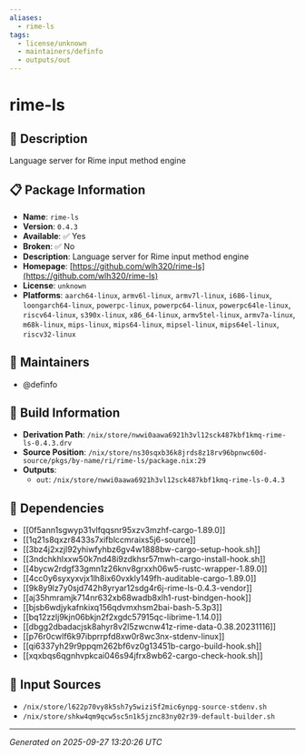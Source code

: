 ```yaml
---
aliases:
  - rime-ls
tags:
  - license/unknown
  - maintainers/definfo
  - outputs/out
---
```


# rime-ls

## 📝 Description

Language server for Rime input method engine

## 📋 Package Information

- **Name**: `rime-ls`
- **Version**: `0.4.3`
- **Available**: ✅ Yes
- **Broken**: ✅ No
- **Description**: Language server for Rime input method engine
- **Homepage**: [https://github.com/wlh320/rime-ls](https://github.com/wlh320/rime-ls)
- **License**: `unknown`
- **Platforms**: `aarch64-linux`, `armv6l-linux`, `armv7l-linux`, `i686-linux`, `loongarch64-linux`, `powerpc-linux`, `powerpc64-linux`, `powerpc64le-linux`, `riscv64-linux`, `s390x-linux`, `x86_64-linux`, `armv5tel-linux`, `armv7a-linux`, `m68k-linux`, `mips-linux`, `mips64-linux`, `mipsel-linux`, `mips64el-linux`, `riscv32-linux`
## 👥 Maintainers

- @definfo


## 🔧 Build Information

- **Derivation Path**: `/nix/store/nwwi0aawa6921h3vl12sck487kbf1kmq-rime-ls-0.4.3.drv`
- **Source Position**: `/nix/store/ns30sqxb36k8jrds8z18rv96bpnwc60d-source/pkgs/by-name/ri/rime-ls/package.nix:29`
- **Outputs**:
  - `out`:  `/nix/store/nwwi0aawa6921h3vl12sck487kbf1kmq-rime-ls-0.4.3`

## 🔗 Dependencies

- [[0f5ann1sgwyp31vlfqqsnr95xzv3mzhf-cargo-1.89.0]]
- [[1q21s8qxzr8433s7xifblccmraixs5j6-source]]
- [[3bz4j2xzjl92yhiwfyhbz6gv4w1888bw-cargo-setup-hook.sh]]
- [[3ndchkhlxxw50k7nd48i9zdkhsr57mwh-cargo-install-hook.sh]]
- [[4bycw2rdgf33gmn1z26knv8grxxh06w5-rustc-wrapper-1.89.0]]
- [[4cc0y6syxyxvjx1lh8ix60vxkly149fh-auditable-cargo-1.89.0]]
- [[9k8y9lz7y0sjd742h8yryar12sdg4r6j-rime-ls-0.4.3-vendor]]
- [[aj35hmramjk714nr632xb68wadb8xlh1-rust-bindgen-hook]]
- [[bjsb6wdjykafnkixq156qdvmxhsm2bai-bash-5.3p3]]
- [[bq12zzlj9kjn06bkjn2f2xgdc57915qc-librime-1.14.0]]
- [[dbgg2dbadacjsk8ahyr8v2l5zwcnw41z-rime-data-0.38.20231116]]
- [[p76r0cwlf6k97ibprrpfd8xw0r8wc3nx-stdenv-linux]]
- [[qi6337yh29r9ppqm262bf6vz0g13451b-cargo-build-hook.sh]]
- [[xqxbqs6qgnhvpkcai046s94jfrx8wb62-cargo-check-hook.sh]]

## 📁 Input Sources

- `/nix/store/l622p70vy8k5sh7y5wizi5f2mic6ynpg-source-stdenv.sh`
- `/nix/store/shkw4qm9qcw5sc5n1k5jznc83ny02r39-default-builder.sh`

---
*Generated on 2025-09-27 13:20:26 UTC*
